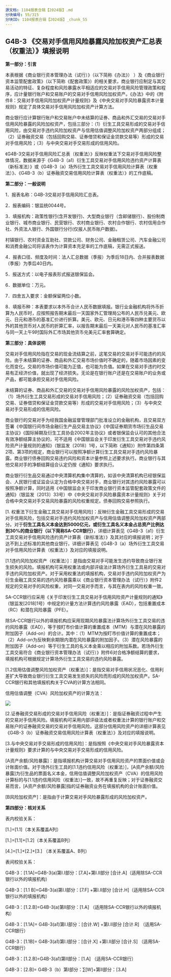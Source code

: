 ```yaml
---
源文档: 1104报表合辑【2024版】.md
分块编号: 55/315
分块ID: 1104报表合辑【2024版】_chunk_55
---
```


## G4B-3 《交易对手信用风险暴露风险加权资产汇总表（权重法）》填报说明

**第一部分：引言**

本表根据《商业银行资本管理办法（试行）》（以下简称《办法》） ）及《商业银行资本监管配套政策》（以下简称《配套政策》）的相关要求，商业银行应制定与其交易活动的特征、复杂程度和风险暴露水平相适应的交易对手信用风险管理政策和程序，应计量银行账户和交易账户的交易对手信用风险加权资产。《办法》中的《附件8：交易对手信用风险加权资产计量规则》及《中央交易对手风险暴露资本计量规则》规定了具体交易对手信用风险加权资产计算方法。

商业银行应计算银行账户和交易账户中未结算的证券、商品和外汇交易的交易对手信用风险暴露的风险加权资产，包括三部分：（1）衍生工具交易形成的交易对手信用风险，由交易对手违约风险加权资产与信用估值调整风险加权资产两部分组成；（2）证券融资交易（包括回购交易、证券借贷和保证金贷款交易等）形成的交易对手信用风险；（3）与中央交易对手交易形成的信用风险。

《G4B-3交易对手信用风险汇总表（权重法）》反映权重法下交易对手信用风险整体情况，数据来源于《G4B-3（a1）衍生工具交易对手信用风险违约资产计算表（新标准法）》或《G4B-3（a）场外衍生工具交易对手信用风险计算表（权重法）》、《G4B-3（b）证券融资交易信用风险计算表（权重法）》的工作底稿。

**第二部分：一般说明**

1．报表名称：G4B-3交易对手信用风险汇总表。

2．报表编码：银监统0044号。

3．填报机构：政策性银行(含开发银行)、大型商业银行（含邮储银行）、股份制商业银行、城市商业银行、民营银行、农村商业银行、农村合作银行、农村信用合作社、外资法人银行、外国银行分行(仅报人民币账户数据)。

村镇银行、农村资金互助社、贷款公司、财务公司、金融租赁公司、汽车金融公司和消费金融公司将该表作为计算资本充足率的工作底稿，无需正式报送。

4．报表口径、频度及时间：法人汇总数据（季报）为季后18日内、合并报表数据（季报）为季后40日内。

5．报送方式：以电子报表形式报送银保监会。

6．数据单位：万元。

7．四舍五入要求：金额保留两位小数。

8．填报币种：本表要求以本外币合计人民币数据填报。银行业金融机构将外币折算为人民币时，应按照报告期末最后一天国家外汇管理局公布的人民币兑美元、欧元、日元和港币的基准汇价进行折算。美元、欧元、日元和港币等四种主要货币以外的其他货币对人民币的折算汇率，以报告期末最后一天美元对人民币的基准汇率与同一天上午9时国际外汇市场其他货币兑美元汇率套算确定。

**第三部分：具体说明**

交易对手信用风险指在交易的现金流结算之前，这笔交易的交易对手可能违约的风险。由于未结算的证券、商品和外汇交易市场价值时不确定的，随着市场因素的变化而变化。交易的市场价值可能为正值，也可能为负值。如果在交易对手违约时交易有正经济价值，就出现了经济损失。无论是在银行账户还是在交易账户的业务或产品，都可能承担交易对手信用风险。

未结算的证券、商品和外汇交易的交易对手信用风险暴露的风险加权资产，包括：（1）场外衍生工具交易形成的交易对手信用风险；（2）证券融资交易（包括回购交易、证券借贷和保证金贷款交易等）形成的交易对手信用风险；（3）与中央交易对手交易形成的信用风险。

商业银行的交易对手为经我国金融监督管理部门批准设立的金融机构，且交易双方签署《中国银行间市场金融衍生产品交易主协议》《中国证券期货市场衍生品交易主协议》《国际掉期及衍生工具协会2002年主协议》或者银保监会认可的其他合法有效净额结算主协议的，可不适用《中国银监会关于印发衍生工具交易对手违约风险资产计量规则的通知》（银监发〔2018〕1号，以下简称《通知》）附件第四条第2项、第3项的规定，商业银行可以按照净额计算衍生工具交易对手违约风险暴露。商业银行债券回购交易违约风险和资本计量参照上述要求执行。商业银行与其他交易对手的净额结算组合认定仍按《通知》要求执行。

商业银行衍生品交易通过中央清算机构集中清算的，如该中央清算机构已经银保监会、人民银行或证监会认定为合格中央交易对手，商业银行对其违约风险暴露可以按照净额计算，同时适用《中国银监会关于印发商业银行资本监管配套政策文件的通知》（银监发〔2013〕33号）中《中央交易对手风险暴露资本计量规则》关于对合格中央交易对手交易风险暴露的风险权重规定。债券回购交易参照执行。

[1. 权重法下衍生金融工具交易对手信用风险]：反映衍生金融工具交易形成的交易对手信用风险，包括交易对手违约风险加权资产与信用估值调整风险加权资产两部分。对于**衍生工具名义本金达到5000亿元，或衍生工具名义本金占总资产比例达到30%的商业银行（以下简称SA-CCR银行）**，详细计算表见《G4B-3（a1）衍生工具交易对手信用风险违约资产计算表（新标准法）》及其对应的填报说明；对于达不到上述标准的其他商业银行，详细计算表见《G4B-3（a）场外衍生工具交易对手信用风险计算表（权重法）》及对应的填报说明。

[1.1违约风险加权资产（权重法）]：是指由交易对手可能发生违约导致商业银行发生损失的风险。填报机构可采用权重法或内部评级法计算场外衍生工具易的交易对手违约风险加权资产。对于采用权重法的填报机构，交易对手违约风险加权资产为衍生金融工具交易的违约风险暴露乘以《商业银行资本管理办法（试行）》附件2规定的交易对手的风险权重，对同一交易对手而言，与其在表内的风险权重一致。

SA-CCR银行应采用《关于印发衍生工具交易对手信用风险资产计量规则的通知》（银监发[2018]1号）中规定的计量方法计算违约风险暴露（EAD），包括重置成本（RC）和潜在风险暴露（PFE）。

除SA-CCR银行以外的填报机构应采用现期风险暴露法计算场外衍生工具交易的违约风险暴露（EAD），等于按盯市价值计算的重置成本（MTM）与潜在风险暴露的附加因子（Add-on）的合计。其中：（1）MTM为按盯市价值计算的重置成本；（2）Add-on为反映剩余期限内潜在风险暴露的附加因子。（3）潜在风险暴露的附加因子（Add-on）等于衍生工具的名义本金乘以相应的附加系数。若场外衍生工具交易符合《商业银行资本管理办法（试行）》附件6对合格净额结算的要求，填报机构可根据规定计算场外衍生工具交易的违约风险暴露。

[1.2信用估值调整风险加权资产（权重法）]：是指交易对手信用状况恶化、信用利差扩大导致商业银行衍生工具交易发生损失的风险而形成的风险加权资产。SA-CCR银行和其他填报机构关于CVA的计算方法相同。

信用估值调整（CVA）风险加权资产的计算方法：

![](data:image/x-wmf;base64...)

[2.证券融资交易形成的交易对手信用风险（权重法）]：是指证券融资过程中产生的交易对手信用风险。填报机构可采用内部评级法或者权重法计算的银行账户和交易账户的证券融资交易的交易对手信用风险。这部分信用风险资产的详细计算表见《G4B-3（b）证券融资交易信用风险计算表（权重法）》及对应的填报说明。

[3.与中央交易对手交易形成的信用风险]：是指按照《中央交易对手风险暴露资本计量规则》要求计算的与中央交易对手交易形成的信用风险。

[A资产余额/风险暴露]：是指填报机构计算交易对手信用风险资产的票面价值或会计账面价值。对于场外衍生工具的[1.1违约信用风险（权重法）]，[A资产余额/风险暴露]为衍生品的票面名义本金，信用估值调整风险加权资产（CVA）的信用风险计算标的与[1.1违约信用风险（权重法）]一致，故不再重复反映；对于证券融资交易而言，[A资产余额/风险暴露]指的证券融资业务在填报机构的会计账面价值。

[B风险加权资产]：是指由于计算交易对手风险暴露形成的风险加权资产。

**第四部分：核对关系**

表内校验关系：

[1.]=[1.1]（本关系覆盖A列）

[1.]=[1.1]+[1.2]（本关系覆盖B列）

[4.]=[1.]+[2.]+[3.] （本关系覆盖A、B列）

表间校验关系：

G4B-3：[1.1A]=G4B-3(a)第I.I部分：[7.A]+第I.II部分 [合计.A]（适用除SA-CCR银行以外的填报机构）

G4B-3：[1.1 B]=G4B-3(a)第I.I部分：[7.F] +第I.II部分 [合计.H]（适用除SA-CCR银行以外的填报机构）

G4B-3：[1.2.B]=G4B-3(a)第II部分：[1.A] （适用除SA-CCR银行以外的填报机构）

G4B-3：[1.1A]= G4B-3(a1)第I.I部分：[合计.W] +第I.II部分 [合计.R] （适用SA-CCR银行）

G4B-3：[1.1B]= G4B-3(a1)第I.I部分：[合计.X] +第I.II部分 [合计.S] （适用SA-CCR银行）

G4B-3：[1.2.B]=G4B-3(a1)第II部分：[1.A] （适用SA-CCR银行）

G4B-3：[2.B]= G4B-3（b）第I部分：∑[W]+第II部分：[3.A]

